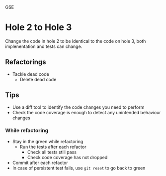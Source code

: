 GSE

# Hole 2 to Hole 3

Change the code in hole 2 to be identical to the code on hole 3, both implenentation and tests can change.

## Refactorings

- Tackle dead code
  - Delete dead code

## Tips

- Use a diff tool to identify the code changes you need to perform
- Check the code coverage is enough to detect any unintended behaviour changes

### While refactoring

- Stay in the green while refactoring
  - Run the tests after each refactor
    - Check all tests still pass
    - Check code coverage has not dropped
- Commit after each refactor
- In case of persistent test fails, use `git reset` to go back to green
